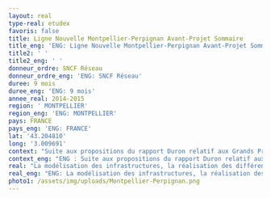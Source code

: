 ```yaml
---
layout: real
type-real: etudex
favoris: false
title: Ligne Nouvelle Montpellier-Perpignan Avant-Projet Sommaire
title_eng: 'ENG: Ligne Nouvelle Montpellier-Perpignan Avant-Projet Sommaire'
title2: ' '
title2_eng: ' '
donneur_ordre: SNCF Réseau
donneur_ordre_eng: 'ENG: SNCF Réseau'
duree: 9 mois
duree_eng: 'ENG: 9 mois'
annee_real: 2014-2015
region: ' MONTPELLIER'
region_eng: 'ENG: MONTPELLIER'
pays: FRANCE
pays_eng: 'ENG: FRANCE'
lat: '43.204810'
long: '3.009691'
context: "Suite aux propositions du rapport Duron relatif aux Grands Projets Ferroviaires, la Décision Ministérielle sur la zone de passage pour la Ligne Nouvelle Montpellier – Perpignan a lancé la poursuite des études concernant le tracé.\r\n\nCette étude de capacité et d’exploitation a pour objectif d’approfondir la première phase d’Etudes Préliminaires du projet LNMP afin de valider les choix d’infrastructures, les hypothèses de desserte et la capacité disponible pour les circulations voyageurs et Fret."
context_eng: "ENG : Suite aux propositions du rapport Duron relatif aux Grands Projets Ferroviaires, la Décision Ministérielle sur la zone de passage pour la Ligne Nouvelle Montpellier – Perpignan a lancé la poursuite des études concernant le tracé.\r\n\nCette étude de capacité et d’exploitation a pour objectif d’approfondir la première phase d’Etudes Préliminaires du projet LNMP afin de valider les choix d’infrastructures, les hypothèses de desserte et la capacité disponible pour les circulations voyageurs et Fret."
real: "La modélisation des infrastructures, la réalisation des différents plans de transport, l’analyse des conditions d’exploitation en gare et en ligne ainsi que des tests de stabilité ont été réalisés pour les scénarios suivants :\r\n\n•\tLa situation de référence avec l’infrastructure actuelle et le plan de transport fondé sur les hypothèses de trafic envisagées à l’horizon 2030, \r\n\n•\tLe scénario Projet Complet et ainsi que les scénarios de phasage (Béziers Est, Narbonne Ouest, mixité limitée) aux différents horizons (2030, 2045 et 2060)."
real_eng: "ENG: La modélisation des infrastructures, la réalisation des différents plans de transport, l’analyse des conditions d’exploitation en gare et en ligne ainsi que des tests de stabilité ont été réalisés pour les scénarios suivants :\r\n\n•\tLa situation de référence avec l’infrastructure actuelle et le plan de transport fondé sur les hypothèses de trafic envisagées à l’horizon 2030, \r\n\n•\tLe scénario Projet Complet et ainsi que les scénarios de phasage (Béziers Est, Narbonne Ouest, mixité limitée) aux différents horizons (2030, 2045 et 2060)."
photo1: /assets/img/uploads/Montpellier-Perpignan.png
---
```


